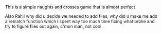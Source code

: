 This is a simple naughts and crosses game that is almost perfect

Also Rahil why did u decide we needed to add files, why did u make me add a rematch function which i spent way too much time fixing what broke and try to figure files out again, c'mon man, not cool.
